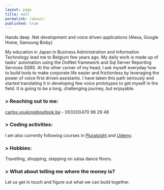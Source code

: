 ```yaml
---
layout: page
title: null
permalink: /about/
published: true
---
```


Hands deep .Net development and voice driven applications (Alexa, Google Home, Samsung Bixby)

   My education in Japan in Business Administration and Information Technology lead me to Belgium few years ago.  My daily work is made up of tasks' automation using the DotNet framework and Sql Server Reporting Services SSRS. 
   At the other corner of my head, I ask myself everyday how to build tools to make corporate life easier and frictionless by leveraging the power of voice first driven assistants. I have taken this path seriously and started translating it in developing few voice prototypes to get myself in the field. It is going to be a long, challenging journey, but enjoyable.



### > Reaching out to me:

[carlos.vouking@outlook.be](mailto:carlos.vouking@outlook.be) - 0032(0)470 96 29 48

### > Coding activities:

I am also currently following courses in [Pluralsight](http://pluralsight.com) and [Udemy](http://udemy.com).


### > Hobbies:

Travelling, shopping, stepping on salsa dance floors.



### > What about telling me where the money is?

Let us get in touch and figure out what we can build together.
